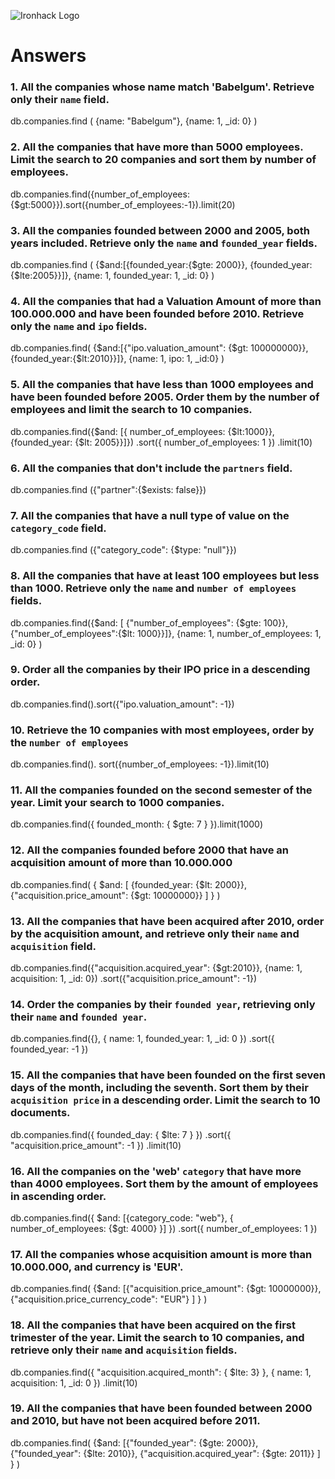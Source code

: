 ![Ironhack Logo](https://i.imgur.com/1QgrNNw.png)

# Answers

### 1. All the companies whose name match 'Babelgum'. Retrieve only their `name` field.

db.companies.find (
    {name: "Babelgum"},
    {name: 1, _id: 0}
    )

### 2. All the companies that have more than 5000 employees. Limit the search to 20 companies and sort them by **number of employees**.

db.companies.find({number_of_employees:{$gt:5000}}).sort({number_of_employees:-1}).limit(20)

### 3. All the companies founded between 2000 and 2005, both years included. Retrieve only the `name` and `founded_year` fields.

db.companies.find (
    {$and:[{founded_year:{$gte: 2000}}, {founded_year: {$lte:2005}}]},
    {name: 1, founded_year: 1, _id: 0}
)

### 4. All the companies that had a Valuation Amount of more than 100.000.000 and have been founded before 2010. Retrieve only the `name` and `ipo` fields.

db.companies.find(
    {$and:[{"ipo.valuation_amount": {$gt: 100000000}}, 
    {founded_year:{$lt:2010}}]},
    {name: 1, ipo: 1, _id:0}
)

### 5. All the companies that have less than 1000 employees and have been founded before 2005. Order them by the number of employees and limit the search to 10 companies.

db.companies.find({$and: [{ number_of_employees: {$lt:1000}}, {founded_year: {$lt: 2005}}]})
    .sort({ number_of_employees: 1 })
    .limit(10)

### 6. All the companies that don't include the `partners` field.

db.companies.find ({"partner":{$exists: false}})

### 7. All the companies that have a null type of value on the `category_code` field.

db.companies.find ({"category_code": {$type: "null"}})

### 8. All the companies that have at least 100 employees but less than 1000. Retrieve only the `name` and `number of employees` fields.

db.companies.find({$and: [
    {"number_of_employees": {$gte: 100}}, {"number_of_employees":{$lt: 1000}}]},
    {name: 1, number_of_employees: 1, _id: 0}
)

### 9. Order all the companies by their IPO price in a descending order.

db.companies.find().sort({"ipo.valuation_amount": -1})

### 10. Retrieve the 10 companies with most employees, order by the `number of employees`

db.companies.find(). sort({number_of_employees: -1}).limit(10)

### 11. All the companies founded on the second semester of the year. Limit your search to 1000 companies.

db.companies.find({ founded_month: { $gte: 7 } }).limit(1000)

### 12. All the companies founded before 2000 that have an acquisition amount of more than 10.000.000

db.companies.find(
    { $and: [
        {founded_year: {$lt: 2000}}, 
    {"acquisition.price_amount": {$gt: 10000000}}
    ] 
    }
    )

### 13. All the companies that have been acquired after 2010, order by the acquisition amount, and retrieve only their `name` and `acquisition` field.

db.companies.find({"acquisition.acquired_year": {$gt:2010}}, {name: 1, acquisition: 1, _id: 0})
    .sort({"acquisition.price_amount": -1})

### 14. Order the companies by their `founded year`, retrieving only their `name` and `founded year`.

db.companies.find({}, { name: 1, founded_year: 1, _id: 0 })
    .sort({ founded_year: -1 })

### 15. All the companies that have been founded on the first seven days of the month, including the seventh. Sort them by their `acquisition price` in a descending order. Limit the search to 10 documents.

db.companies.find({ founded_day: { $lte: 7 } })
    .sort({ "acquisition.price_amount": -1 })
    .limit(10)

### 16. All the companies on the 'web' `category` that have more than 4000 employees. Sort them by the amount of employees in ascending order.

db.companies.find({ $and: [{category_code: "web"}, { number_of_employees: {$gt: 4000} }] })
    .sort({ number_of_employees: 1 })

### 17. All the companies whose acquisition amount is more than 10.000.000, and currency is 'EUR'.

db.companies.find(
  {$and: 
  [{"acquisition.price_amount": {$gt: 10000000}}, 
  {"acquisition.price_currency_code": "EUR"}
  ]
  }
)  

### 18. All the companies that have been acquired on the first trimester of the year. Limit the search to 10 companies, and retrieve only their `name` and `acquisition` fields.

db.companies.find({ "acquisition.acquired_month": { $lte: 3} }, { name: 1, acquisition: 1, _id: 0 })
    .limit(10)

### 19. All the companies that have been founded between 2000 and 2010, but have not been acquired before 2011.

db.companies.find( 
{$and: [{"founded_year": {$gte: 2000}}, 
{"founded_year": {$lte: 2010}}, 
{"acquisition.acquired_year": {$gte: 2011}}
]
}
)
